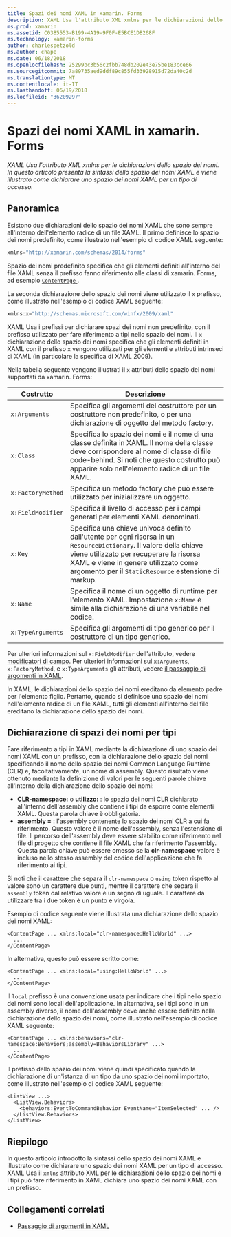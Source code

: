 ```yaml
---
title: Spazi dei nomi XAML in xamarin. Forms
description: XAML Usa l'attributo XML xmlns per le dichiarazioni dello spazio dei nomi. In questo articolo presenta la sintassi dello spazio dei nomi XAML e viene illustrato come dichiarare uno spazio dei nomi XAML per un tipo di accesso.
ms.prod: xamarin
ms.assetid: C03B5553-B199-4A19-9F0F-E5BCE1DB268F
ms.technology: xamarin-forms
author: charlespetzold
ms.author: chape
ms.date: 06/18/2018
ms.openlocfilehash: 25299bc3b56c2fbb748db202e43e75be183cce66
ms.sourcegitcommit: 7a89735aed9ddf89c855fd33928915d72da40c2d
ms.translationtype: MT
ms.contentlocale: it-IT
ms.lasthandoff: 06/19/2018
ms.locfileid: "36209297"
---
```

# <a name="xaml-namespaces-in-xamarinforms"></a>Spazi dei nomi XAML in xamarin. Forms

_XAML Usa l'attributo XML xmlns per le dichiarazioni dello spazio dei nomi. In questo articolo presenta la sintassi dello spazio dei nomi XAML e viene illustrato come dichiarare uno spazio dei nomi XAML per un tipo di accesso._

## <a name="overview"></a>Panoramica

Esistono due dichiarazioni dello spazio dei nomi XAML che sono sempre all'interno dell'elemento radice di un file XAML. Il primo definisce lo spazio dei nomi predefinito, come illustrato nell'esempio di codice XAML seguente:

```csharp
xmlns="http://xamarin.com/schemas/2014/forms"
```

Spazio dei nomi predefinito specifica che gli elementi definiti all'interno del file XAML senza il prefisso fanno riferimento alle classi di xamarin. Forms, ad esempio [ `ContentPage` ](https://developer.xamarin.com/api/type/Xamarin.Forms.ContentPage/).

La seconda dichiarazione dello spazio dei nomi viene utilizzato il `x` prefisso, come illustrato nell'esempio di codice XAML seguente:

```csharp
xmlns:x="http://schemas.microsoft.com/winfx/2009/xaml"
```

XAML Usa i prefissi per dichiarare spazi dei nomi non predefinito, con il prefisso utilizzato per fare riferimento a tipi nello spazio dei nomi. Il `x` dichiarazione dello spazio dei nomi specifica che gli elementi definiti in XAML con il prefisso `x` vengono utilizzati per gli elementi e attributi intrinseci di XAML (in particolare la specifica di XAML 2009).

Nella tabella seguente vengono illustrati il `x` attributi dello spazio dei nomi supportati da xamarin. Forms:

|Costrutto|Descrizione|
|--- |--- |
|`x:Arguments`|Specifica gli argomenti del costruttore per un costruttore non predefinito, o per una dichiarazione di oggetto del metodo factory.|
|`x:Class`|Specifica lo spazio dei nomi e il nome di una classe definita in XAML. Il nome della classe deve corrispondere al nome di classe di file code-behind. Si noti che questo costrutto può apparire solo nell'elemento radice di un file XAML.|
|`x:FactoryMethod`|Specifica un metodo factory che può essere utilizzato per inizializzare un oggetto.|
|`x:FieldModifier`|Specifica il livello di accesso per i campi generati per elementi XAML denominati.|
|`x:Key`|Specifica una chiave univoca definito dall'utente per ogni risorsa in un `ResourceDictionary`. Il valore della chiave viene utilizzato per recuperare la risorsa XAML e viene in genere utilizzato come argomento per il `StaticResource` estensione di markup.|
|`x:Name`|Specifica il nome di un oggetto di runtime per l'elemento XAML. Impostazione `x:Name` è simile alla dichiarazione di una variabile nel codice.|
|`x:TypeArguments`|Specifica gli argomenti di tipo generico per il costruttore di un tipo generico.|

Per ulteriori informazioni sul `x:FieldModifier` dell'attributo, vedere [modificatori di campo](~/xamarin-forms/xaml/field-modifiers.md). Per ulteriori informazioni sul `x:Arguments`, `x:FactoryMethod`, e `x:TypeArguments` gli attributi, vedere [il passaggio di argomenti in XAML](~/xamarin-forms/xaml/passing-arguments.md).

In XAML, le dichiarazioni dello spazio dei nomi ereditano da elemento padre per l'elemento figlio. Pertanto, quando si definisce uno spazio dei nomi nell'elemento radice di un file XAML, tutti gli elementi all'interno del file ereditano la dichiarazione dello spazio dei nomi.

## <a name="declaring-namespaces-for-types"></a>Dichiarazione di spazi dei nomi per tipi

Fare riferimento a tipi in XAML mediante la dichiarazione di uno spazio dei nomi XAML con un prefisso, con la dichiarazione dello spazio dei nomi specificando il nome dello spazio dei nomi Common Language Runtime (CLR) e, facoltativamente, un nome di assembly. Questo risultato viene ottenuto mediante la definizione di valori per le seguenti parole chiave all'interno della dichiarazione dello spazio dei nomi:

- **CLR-namespace:** o **utilizzo:** : lo spazio dei nomi CLR dichiarato all'interno dell'assembly che contiene i tipi da esporre come elementi XAML. Questa parola chiave è obbligatoria.
- **assembly =** : l'assembly contenente lo spazio dei nomi CLR a cui fa riferimento. Questo valore è il nome dell'assembly, senza l'estensione di file. Il percorso dell'assembly deve essere stabilito come riferimento nel file di progetto che contiene il file XAML che fa riferimento l'assembly. Questa parola chiave può essere omesso se la **clr-namespace** valore è incluso nello stesso assembly del codice dell'applicazione che fa riferimento ai tipi.

Si noti che il carattere che separa il `clr-namespace` o `using` token rispetto al valore sono un carattere due punti, mentre il carattere che separa il `assembly` token dal relativo valore è un segno di uguale. Il carattere da utilizzare tra i due token è un punto e virgola.

Esempio di codice seguente viene illustrata una dichiarazione dello spazio dei nomi XAML:

```xaml
<ContentPage ... xmlns:local="clr-namespace:HelloWorld" ...>
  ...
</ContentPage>
```

In alternativa, questo può essere scritto come:

```xaml
<ContentPage ... xmlns:local="using:HelloWorld" ...>
  ...
</ContentPage>
```

Il `local` prefisso è una convenzione usata per indicare che i tipi nello spazio dei nomi sono locali dell'applicazione. In alternativa, se i tipi sono in un assembly diverso, il nome dell'assembly deve anche essere definito nella dichiarazione dello spazio dei nomi, come illustrato nell'esempio di codice XAML seguente:

```xaml
<ContentPage ... xmlns:behaviors="clr-namespace:Behaviors;assembly=BehaviorsLibrary" ...>
  ...
</ContentPage>
```

Il prefisso dello spazio dei nomi viene quindi specificato quando la dichiarazione di un'istanza di un tipo da uno spazio dei nomi importato, come illustrato nell'esempio di codice XAML seguente:

```xaml
<ListView ...>
  <ListView.Behaviors>
    <behaviors:EventToCommandBehavior EventName="ItemSelected" ... />
  </ListView.Behaviors>
</ListView>
```

## <a name="summary"></a>Riepilogo

In questo articolo introdotto la sintassi dello spazio dei nomi XAML e illustrato come dichiarare uno spazio dei nomi XAML per un tipo di accesso. XAML Usa il `xmlns` attributo XML per le dichiarazioni dello spazio dei nomi e i tipi può fare riferimento in XAML dichiara uno spazio dei nomi XAML con un prefisso.


## <a name="related-links"></a>Collegamenti correlati

- [Passaggio di argomenti in XAML](~/xamarin-forms/xaml/passing-arguments.md)
